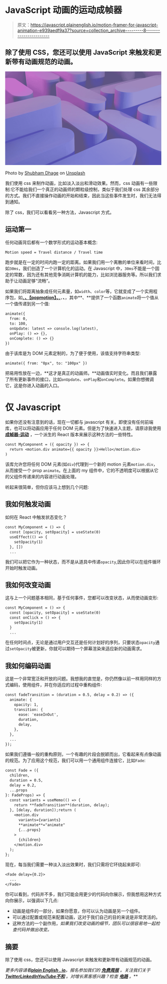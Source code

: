 # JavaScript 动画的运动成帧器

> 原文：<https://javascript.plainenglish.io/motion-framer-for-javascript-animation-e939aedf9a37?source=collection_archive---------8----------------------->

## 除了使用 CSS，您还可以使用 JavaScript 来触发和更新带有动画规范的动画。

![](img/25f29926815bfb975921262a004d97e8.png)

Photo by [Shubham Dhage](https://unsplash.com/@theshubhamdhage?utm_source=medium&utm_medium=referral) on [Unsplash](https://unsplash.com?utm_source=medium&utm_medium=referral)

我们使用 css 来制作动画，比如淡入淡出和滑动效果。然而，css 动画有一些限制:它不能给我们一个真正的动画师的颗粒级控制，类似于我们处理 css 其余部分的方式。我们不直接操作动画的开始和结束，因此当这些事件发生时，我们无法得到通知。

除了 css，我们可以看看另一种方法，Javascript 方式。

## 运动第一

任何动画背后都有一个数学形式的运动基本概念:

```
Motion speed = Travel distance / Travel time
```

跑步就是在一定的时间内跑一定的距离。如果我们用一个离散的单位来看时间，比如`30ms`，我们创造了一个计算机化的运动。在 Javascript 中，`30ms`不能是一个固定的常数，因为还有其他竞争消耗计算机的能力，比如浏览器服务等。所以我们求助于让动画足够“流畅”。

如果我们将距离抽象成任何元素量，如`width`、`color`等，它就变成了一个实用程序包，如[、**、【popmotion】、**、](https://github.com/Popmotion/popmotion)、**、**，其中**、**提供了一个函数`animate`将一个值从一个值传递到另一个值:

```
animate({
  from: 0,
  to: 100,
  onUpdate: latest => console.log(latest), 
  onPlay: () => {}, 
  onComplete: () => {} 
})
```

由于该库是为 DOM 元素定制的，为了便于使用，该值支持字符串类型:

```
animate({ from: "0px", to: "100px" })
```

把易用性放在一边，**这才是真正的动画师。**动画值实时变化。而且我们暴露了所有更新事件的接口，比如`onUpdate`、`onPlay`和`onComplete`。如果你想微调它，这是你进入动画的入口。

# 仅 Javascript

如果你还没有注意到的话，现在一切都与 javascript 有关。即使没有任何前端库，也可以将动画应用于任何 DOM 元素。但是为了快速进入主题，请原谅我使用 [**成帧器-运动**](https://github.com/framer/motion/tree/main/packages/framer-motion) ，一个派生的 React 版本来展示这种方法的一些特性。

```
const MyComponent = ({ opacity }) => {
  return <motion.div animate={{ opacity }}>Hello</motion.div>
)
```

该库允许您将任何 DOM 元素(如`div`)代理到一个新的 motion 元素`motion.div`，从而接受一个 prop `animate`。在上面的 my 组件中，它的不透明度可以根据从它的父组件传递来的内容进行动画处理。

听起来很简单，但你应该马上想到几个问题:

## 我如何触发动画

如何在 React 中触发状态变化？

```
const MyComponent = () => {
  const [opacity, setOpacity] = useState(0)
  useEffect(() => {
    setOpacity(1)
  }, [])
  ...
```

我们可以把它作为一种状态，而不是从道具中传递`opacity`,因此你可以在组件循环开始时触发动画。

## 我如何改变动画

这与上一个问题基本相同，基于任何事件，您都可以改变状态，从而使动画变形:

```
const MyComponent = () => {
  const [opacity, setOpacity] = useState(0)
  const onClick = () => {
    setOpacity(1)
  }
  ...
```

在任何时间点，无论是通过用户交互还是任何计划好的序列，只要状态`opacity`通过`setOpacity`被更新，你就可以期待一个屏幕渲染来适应新的动画需求。

## 我如何编码动画

这是一个非常宽泛和开放的问题。我想我的直觉是，你仍然像以前一样用同样的方式编码，使用组件，并在你适应的过程中重构组件:

```
const fadeTransition = (duration = 0.5, delay = 0.2) => ({
  animate: {
    opacity: 1,
    transition: {
      ease: 'easeInOut',
      duration,
      delay,
    },
  }, 
  ...
});
```

如果我们遵循一般的重构原则，一个有趣的片段会脱颖而出，它看起来有点像动画的规范。为了应用这个规范，我们可以用一个通用组件连接它，比如`Fade`:

```
const Fade = ({
  children,
  duration = 0.5,
  delay = 0.2,
  ...props
}: FadeProps) => {
  const variants = useMemo(() => {
    return **fadeTransition**(duration, delay);
  }, [delay, duration]);return (
    <motion.div
      variants={variants}
      **animate**="animate"
      {...props}
    >
      {children}
    </motion.div>
  );
};
```

现在，每当我们需要一种淡入淡出效果时，我们只需将它环绕起来即可:

```
<Fade delay={0.2}>
  ...
</Fade>
```

你可以看到，代码并不多，我们可能会用更少的代码向你展示，但我想用这种方式向你展示，以强调以下几点:

*   动画是组件的一部分，如果你愿意，你可以认为动画是另一个组件。
*   可以通过配置或规范来配置动画，这对于我们自己的目的来说是非常灵活的。
*   这种方法的一个副作用，*如果我们改变动画的细节，团队可以很容易地一起检查代码并做出改变。*

## 摘要

除了使用 css，您还可以使用 Javascript 来触发和更新带有动画规范的动画。

*更多内容请看*[***plain English . io***](https://plainenglish.io/)*。报名参加我们的* [***免费周报***](http://newsletter.plainenglish.io/) *。关注我们关于*[***Twitter***](https://twitter.com/inPlainEngHQ)[***LinkedIn***](https://www.linkedin.com/company/inplainenglish/)*[***YouTube***](https://www.youtube.com/channel/UCtipWUghju290NWcn8jhyAw)*[***不和***](https://discord.gg/GtDtUAvyhW) *。对增长黑客感兴趣？检查* [***电路***](https://circuit.ooo/) *。***
